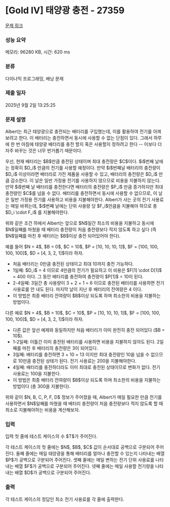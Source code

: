# [Gold IV] 태양광 충전 - 27359 

[문제 링크](https://www.acmicpc.net/problem/27359) 

### 성능 요약

메모리: 96280 KB, 시간: 620 ms

### 분류

다이나믹 프로그래밍, 배낭 문제

### 제출 일자

2025년 9월 2일 13:25:25

### 문제 설명

<p>Albert는 최근 태양광으로 충전되는 배터리를 구입했는데, 이를 활용하여 전기를 아껴보려고 한다. 이 배터리는 충전하면서 동시에 사용할 수 없는 단점이 있다. 그래서 하루에 한 번 아침에 태양광 배터리를 충전 할지 혹은 사용할지 정하려고 한다 -- 이보다 더 자주 바꾸는 것은 너무 번거롭기 때문이다.</p>

<p>우선, 현재 배터리는 $B$만큼 충전된 상태이며 최대 충전량은 $C$이다. $i$번째 날에는 정확히 $D_i$ 만큼의 전기를 사용할 예정이다. 만약 $i$번째날 배터리의 충전량이 $D_i$ 이상이라면 배터리로 가전 제품을 사용할 수 있고, 배터리의 충전량은 $D_i$ 만큼 감소한다. 이 날은 일반 가정용 전기를 사용하지 않으므로 비용을 지불하지 않는다. 만약 $i$번째 날 배터리를 충전한다면 배터리의 충전량은 $P_i$ 만큼 증가하지만 최대 충전량인 $C$를 넘을 수 없다. 배터리를 충전하면서 동시에 사용할 수 없으므로, 이 날은 일반 가정용 전기를 사용하고 비용을 지불해야한다. Albert가 사는 곳의 전기 사용료는 매일 바뀌는데, $i$번째 날에는 단위 사용량 당 $F_i$만큼을 지불해야 하므로 총 $D_i \cdot F_i$ 를 지불해야한다.</p>

<p>위와 같은 조건 하에서 Albert는 앞으로 $N$일간 최소의 비용을 지불하고 동시에 $N$일째를 마쳤을 때 배터리 충전량이 처음 충전량보다 적지 않도록 하고 싶다 (즉 $N$일째를 마친 후 배터리는 $B$이상 충전 되어있어야 한다).</p>

<p>예를 들어 $N = 4$, $B = 0$, $C = 10$, $P = [10, 10, 10, 1]$, $F = [100, 100, 100, 100]$, $D = [4, 3, 2, 1]$이라 하자.</p>

<ul>
	<li>처음 배터리는 0만큼 충전된 상태이고 최대 10까지 충전 가능하다.</li>
	<li>1일째: $D_i$ = 4 이므로 4만큼의 전기가 필요하고 이 비용은 $F[1] \cdot D[1]$ = 400 이다. 그 동안 배터리를 충전하여 충전량이 $P[1]$ = 10이 된다.</li>
	<li>2-4일째: 3일간 총 사용량이 3 + 2 + 1 = 6 이므로 충전된 배터리를 사용하면 전기 사용료를 안 내도 된다. 마지막 날이 지난 후 배터리의 잔여량은 4 이다.</li>
	<li>이 방법은 최종 배터리 잔여량이 $B$이상 되도록 하며 최소한의 비용을 지불하는 방법이다.</li>
</ul>

<p>다른 예로 $N = 4$, $B = 10$, $C = 10$, $P = [10, 10, 10, 1]$, $F = [100, 100, 100, 100]$, $D = [4, 3, 2, 1]$이라 하자.</p>

<ul>
	<li>다른 값은 앞선 예제와 동일하지만 처음 배터리가 이미 완전히 충전 되어있다 ($B = 10$).</li>
	<li>1-2일째: 이틀간 이미 충전된 배터리를 사용하면 비용을 지불하지 않아도 된다. 2일째를 마친 후 배터리의 충전량은 3이 되어있다.</li>
	<li>3일째: 배터리를 충전하면 3 + 10 = 13 이지만 최대 충전량인 10을 넘을 수 없으므로 10만큼 충전된 상태가 된다. 전기 사용료는 200을 지불해야한다.</li>
	<li>4일째: 배터리를 충전하더라도 이미 최대로 충전된 상태이므로 변화가 없다. 전기 사용료는 100을 지불한다.</li>
	<li>이 방법은 최종 배터리 잔여량이 $B$이상 되도록 하며 최소한의 비용을 지불하는 방법이다 (총 300을 지불한다).</li>
</ul>

<p>위와 같이 $N, B, C, P, F, D$ 정보가 주어졌을 때, Albert가 매일 필요한 만큼 전기를 사용하면서 $N$일째를 마쳤을 때 배터리 충전량이 처음 충전량보다 적지 않도록 할 때 최소로 지불해야하는 비용을 계산해보자.</p>

### 입력 

 <p>입력 첫 줄에 테스트 케이스의 수 $T$가 주어진다.</p>

<p>각 테스트 케이스의 첫 줄에는 $N$, $B$, $C$ 값이 순서대로 공백으로 구분되어 주어진다. 둘째 줄에는 매일 태양광을 통해 배터리를 얼마나 충전할 수 있는지 나타내는 배열 $P$가 공백으로 구분되어 주어진다. 셋째 줄에는 매일 변하는 전기 단위 사용료를 나타내는 배열 $F$가 공백으로 구분되어 주어진다. 넷째 줄에는 매일 사용할 전기량을 나타내는 배열 $D$가 공백으로 구분되어 주어진다.</p>

### 출력 

 <p>각 테스트 케이스의 정답인 최소 전기 사용료를 각 줄에 출력한다.</p>

